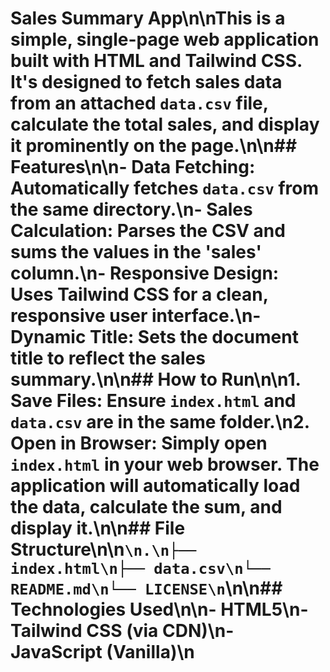 # Sales Summary App\n\nThis is a simple, single-page web application built with HTML and Tailwind CSS. It's designed to fetch sales data from an attached `data.csv` file, calculate the total sales, and display it prominently on the page.\n\n## Features\n\n- **Data Fetching**: Automatically fetches `data.csv` from the same directory.\n- **Sales Calculation**: Parses the CSV and sums the values in the 'sales' column.\n- **Responsive Design**: Uses Tailwind CSS for a clean, responsive user interface.\n- **Dynamic Title**: Sets the document title to reflect the sales summary.\n\n## How to Run\n\n1.  **Save Files**: Ensure `index.html` and `data.csv` are in the same folder.\n2.  **Open in Browser**: Simply open `index.html` in your web browser. The application will automatically load the data, calculate the sum, and display it.\n\n## File Structure\n\n```\n.\n├── index.html\n├── data.csv\n└── README.md\n└── LICENSE\n```\n\n## Technologies Used\n\n- HTML5\n- Tailwind CSS (via CDN)\n- JavaScript (Vanilla)\n